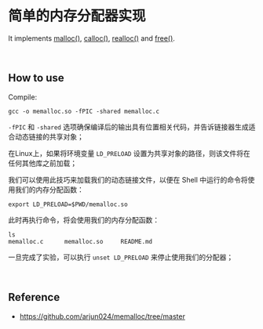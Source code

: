 # **简单的内存分配器实现**

It implements [malloc()](http://man7.org/linux/man-pages/man3/free.3.html), [calloc()](http://man7.org/linux/man-pages/man3/free.3.html), [realloc()](http://man7.org/linux/man-pages/man3/free.3.html) and [free()](http://man7.org/linux/man-pages/man3/free.3.html).

<br/>

## **How to use**

Compile:

```
gcc -o memalloc.so -fPIC -shared memalloc.c
```

`-fPIC` 和 `-shared` 选项确保编译后的输出具有位置相关代码，并告诉链接器生成适合动态链接的共享对象；

在Linux上，如果将环境变量 `LD_PRELOAD` 设置为共享对象的路径，则该文件将在任何其他库之前加载；

我们可以使用此技巧来加载我们的动态链接文件，以便在 Shell 中运行的命令将使用我们的内存分配函数：

```
export LD_PRELOAD=$PWD/memalloc.so
```

此时再执行命令，将会使用我们的内存分配函数：

```
ls
memalloc.c		memalloc.so		README.md
```

一旦完成了实验，可以执行 `unset LD_PRELOAD` 来停止使用我们的分配器；

<br/>

## **Reference**

- https://github.com/arjun024/memalloc/tree/master
